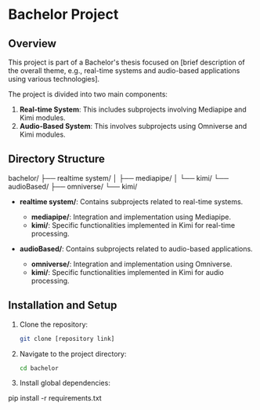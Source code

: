 # Bachelor Project

## Overview
This project is part of a Bachelor's thesis focused on [brief description of the overall theme, e.g., real-time systems and audio-based applications using various technologies].

The project is divided into two main components:
1. **Real-time System**: This includes subprojects involving Mediapipe and Kimi modules.
2. **Audio-Based System**: This involves subprojects using Omniverse and Kimi modules.

## Directory Structure
bachelor/
├── realtime system/
│ ├── mediapipe/
│ └── kimi/
└── audioBased/
├── omniverse/
└── kimi/


- **realtime system/**: Contains subprojects related to real-time systems.
  - **mediapipe/**: Integration and implementation using Mediapipe.
  - **kimi/**: Specific functionalities implemented in Kimi for real-time processing.
  
- **audioBased/**: Contains subprojects related to audio-based applications.
  - **omniverse/**: Integration and implementation using Omniverse.
  - **kimi/**: Specific functionalities implemented in Kimi for audio processing.

## Installation and Setup
1. Clone the repository:
   ```bash
   git clone [repository link]
   ```
2. Navigate to the project directory:
   ```bash
   cd bachelor
   ```
3. Install global dependencies:

 pip install -r requirements.txt
